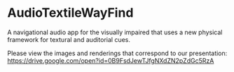 # AudioTextileWayFind

A navigational audio app for the visually impaired that uses a new physical framework for textural and auditorial cues.

Please view the images and renderings that correspond to our presentation: https://drive.google.com/open?id=0B9FsdJewTJfgNXdZN2pZdGc5RzA

